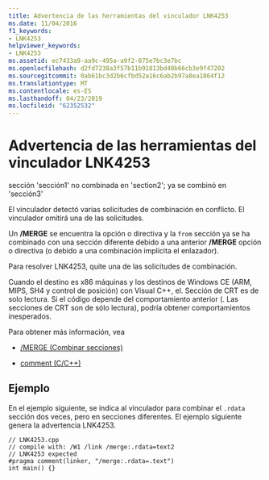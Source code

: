 ```yaml
---
title: Advertencia de las herramientas del vinculador LNK4253
ms.date: 11/04/2016
f1_keywords:
- LNK4253
helpviewer_keywords:
- LNK4253
ms.assetid: ec7433a9-aa9c-495a-a9f2-075e7bc3e7bc
ms.openlocfilehash: d2fd7238a3f57b11b91813bd40b66cb3e9f47202
ms.sourcegitcommit: 0ab61bc3d2b6cfbd52a16c6ab2b97a8ea1864f12
ms.translationtype: MT
ms.contentlocale: es-ES
ms.lasthandoff: 04/23/2019
ms.locfileid: "62352532"
---
```

# <a name="linker-tools-warning-lnk4253"></a>Advertencia de las herramientas del vinculador LNK4253

sección 'sección1' no combinada en 'section2'; ya se combinó en 'sección3'

El vinculador detectó varias solicitudes de combinación en conflicto. El vinculador omitirá una de las solicitudes.

Un **/MERGE** se encuentra la opción o directiva y la `from` sección ya se ha combinado con una sección diferente debido a una anterior **/MERGE** opción o directiva (o debido a una combinación implícita el enlazador).

Para resolver LNK4253, quite una de las solicitudes de combinación.

Cuando el destino es x86 máquinas y los destinos de Windows CE (ARM, MIPS, SH4 y control de posición) con Visual C++, el. Sección de CRT es de solo lectura. Si el código depende del comportamiento anterior (. Las secciones de CRT son de sólo lectura), podría obtener comportamientos inesperados.

Para obtener más información, vea

- [/MERGE (Combinar secciones)](../../build/reference/merge-combine-sections.md)

- [comment (C/C++)](../../preprocessor/comment-c-cpp.md)

## <a name="example"></a>Ejemplo

En el ejemplo siguiente, se indica al vinculador para combinar el `.rdata` sección dos veces, pero en secciones diferentes. El ejemplo siguiente genera la advertencia LNK4253.

```
// LNK4253.cpp
// compile with: /W1 /link /merge:.rdata=text2
// LNK4253 expected
#pragma comment(linker, "/merge:.rdata=.text")
int main() {}
```